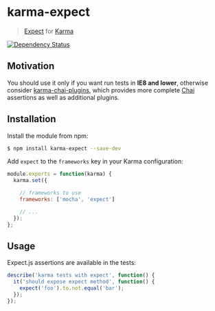 karma-expect
============

> [Expect](https://github.com/LearnBoost/expect.js/) for [Karma](http://karma-runner.github.io)

[![Dependency Status](https://gemnasium.com/princed/karma-expect.svg)](https://gemnasium.com/princed/karma-expect)

Motivation
----------

You should use it only if you want run tests in **IE8 and lower**, otherwise consider [karma-chai-plugins](https://github.com/princed/karma-chai-plugins/), which provides more complete [Chai](http://chaijs.com/) assertions as well as additional plugins.

Installation
------------

Install the module from npm:

```sh
$ npm install karma-expect --save-dev
```

Add `expect` to the `frameworks` key in your Karma configuration:

```js
module.exports = function(karma) {
  karma.set({

    // frameworks to use
    frameworks: ['mocha', 'expect']

    // ...
  });
};
```


Usage
-----

Expect.js assertions are available in the tests:

```js
describe('karma tests with expect', function() {
  it('should expose expect method', function() {
    expect('foo').to.not.equal('bar');
  });
});
```
